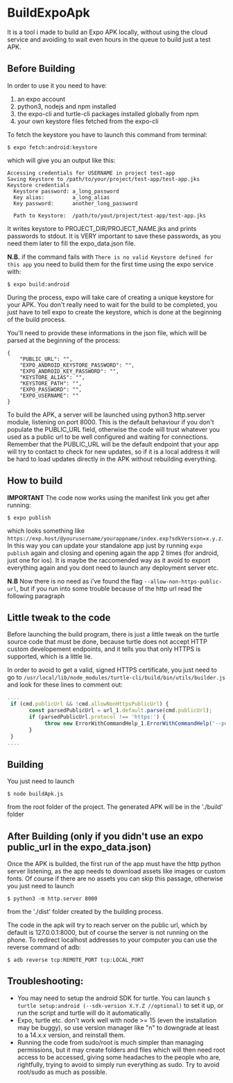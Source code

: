 # BuildExpoApk

It is a tool i made to build an Expo APK locally, without using the cloud service and avoiding to wait even hours in the queue to build just a test APK.

## Before Building
In order to use it you need to have:
  1) an expo account 
  2) python3, nodejs and npm installed
  3) the expo-cli and turtle-cli packages installed globally from npm
  4) your own keystore files fetched from the expo-cli
  
To fetch the keystore you have to launch this command from terminal: 
````
$ expo fetch:android:keystore
````
which will give you an output like this:
````
Accessing credentials for USERNAME in project test-app
Saving Keystore to /path/to/your/project/test-app/test-app.jks
Keystore credentials
  Keystore password: a_long_password
  Key alias:         a_long_alias
  Key password:      another_long_password

  Path to Keystore:  /path/to/yout/project/test-app/test-app.jks
````
It writes keystore to PROJECT_DIR/PROJECT_NAME.jks and prints passwords to stdout. It is VERY important to save these passwords, as you need them later to fill the expo_data.json file.

**N.B.** 
if the command fails with `There is no valid Keystore defined for this app` you need to build them for the first time using the expo service with:
````
$ expo build:android
````
During the process, expo will take care of creating a unique keystore for your APK. You don't really need to wait for the build to be completed, you just have to tell expo to create the keystore, which is done at the beginning of the build process. 

You'll need to provide these informations in the json file, which will be parsed at the beginning of the process:
````
{
  	"PUBLIC_URL": "",
	"EXPO_ANDROID_KEYSTORE_PASSWORD": "",
	"EXPO_ANDROID_KEY_PASSWORD": "",
	"KEYSTORE_ALIAS": "",
	"KEYSTORE_PATH": "",
	"EXPO_PASSWORD": "",
	"EXPO_USERNAME": ""
}
````

To build the APK, a server will be launched using python3 http.server module, listening on port 8000. This is the default behaviour if you don't populate the PUBLIC_URL field, otherwise the code will trust whatever you used as a public url to be well configured and waiting for connections. Remember that the PUBLIC_URL will be the default endpoint that your app will try to contact to check for new updates, so if it is a local address it will be hard to load updates directly in the APK without rebuilding everything.

## How to build

**IMPORTANT** The code now works using the manifest link you get after running:
````
$ expo publish
````
which looks something like `https://exp.host/@yourusername/yourappname/index.exp?sdkVersion=x.y.z`. In this way you can update your standalone app just by running `expo publish` again and closing and opening again the app 2 times (for android, just one for ios). It is maybe the raccomended way as it avoid to export everything again and you dont need to launch any deployment server etc.

**N.B** Now there is no need as i've found the flag `--allow-non-https-public-url`, but if you run into some trouble because of the http url read the following paragraph

## Little tweak to the code
Before launching the build program, there is just a little tweak on the turtle source code that must be done, because turtle does not accept HTTP custom developement endpoints, and it tells you that only HTTPS is supported, which is a little lie.

In order to avoid to get a valid, signed HTTPS certificate, you just need to go to `/usr/local/lib/node_modules/turtle-cli/build/bin/utils/builder.js` and look for these lines to comment out:
````javascript
....
 if (cmd.publicUrl && !cmd.allowNonHttpsPublicUrl) {
       const parsedPublicUrl = url_1.default.parse(cmd.publicUrl);
       if (parsedPublicUrl.protocol !== 'https:') {
            throw new ErrorWithCommandHelp_1.ErrorWithCommandHelp('--public-url is invalid - only HTTPS urls are supported');
       }
 }
....
````
## Building

You just need to launch
````
$ node buildApk.js
````
from the root folder of the project. The generated APK will be in the './build' folder

## After Building (only if you didn't use an expo public_url in the expo_data.json)
Once the APK is builded, the first run of the app must have the http python server listening, as the app needs to download assets like images or custom fonts. Of course if there are no assets you can skip this passage, otherwise you just need to launch
````
$ python3 -m http.server 8000
````
from the './dist' folder created by the building process.

The code in the apk will try to reach server on the public url, which by default is 127.0.0.1:8000, but of course the server is not running on the phone. To redirect localhost addresses to your computer you can use the reverse command of adb:
````
$ adb reverse tcp:REMOTE_PORT tcp:LOCAL_PORT
````

## Troubleshooting:
* You may need to setup the android SDK for turtle. You can launch `$ turtle setup:android (--sdk-version X.Y.Z //optional)` to set it up, or run the script and turtle will do it automatically.
* Expo, turtle etc. don't work well with node >= 15 (even the installation may be buggy), so use version manager like "n" to downgrade at least to a 14.x.x version, and reinstall them.
* Running the code from sudo/root is much simpler than managing permissions, but it may create folders and files which will then need root access to be accessed, giving some headaches to the people who are, rightfully, trying to avoid to simply run everything as sudo. Try to avoid root/sudo as much as possible.


